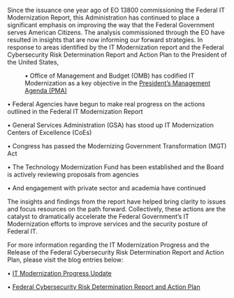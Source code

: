 <p>Since the issuance one year ago of EO 13800 commissioning the Federal IT Modernization Report, this Administration has continued to place a significant emphasis on improving the way that the Federal Government serves American Citizens.  The analysis commissioned through the EO have resulted in insights that are now informing our forward strategies.   In response to areas identified by the IT Modernization report and the Federal Cybersecurity Risk Determination Report and Action Plan to the President of the United States,</p>  

<p style="margin-left: 40px">•	Office of Management and Budget (OMB) has codified IT Modernization as a key objective in the <a href="https://performance.gov/pma/">President’s Management Agenda (PMA)</a></p>
<p>•	Federal Agencies have begun to make real progress on the actions outlined in the Federal IT Modernization Report<p>
<p>•	General Services Administration (GSA) has stood up IT Modernization Centers of Excellence (CoEs)</p>
<p>•	Congress has passed the Modernizing Government Transformation (MGT) Act</p> 
<p>•	The Technology Modernization Fund has been established and the Board is actively reviewing proposals from agencies</p>
<p>•	And engagement with private sector and academia have continued</p>

<p>The insights and findings from the report have helped bring clarity to issues and focus resources on the path forward.  Collectively, these actions are the catalyst to dramatically accelerate the Federal Government’s IT Modernization efforts to improve services and the security posture of Federal IT.</P> 

<p>For more information regarding the IT Modernization Progress and the Release of the Federal Cybersecurity Risk Determination Report and Action Plan, please visit the blog entries below: </P
<p>•	<a href="https://federalist-proxy.app.cloud.gov/preview/gsa/cio-council/development/2018/05/11/IT-Modernization-Update/">IT Modernization Progress Update</a></p>
<p>•	<a href="https://federalist-proxy.app.cloud.gov/preview/gsa/cio-council/development/2018/05/11/Risk-Report/">Federal Cybersecurity Risk Determination Report and Action Plan</a></p> 
